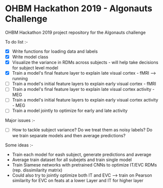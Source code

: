 # OHBM Hackathon 2019 - Algonauts Challenge
OHBM Hackathon 2019 project repository for the Algonauts challenge

To do list :-
+ [X] Write functions for loading data and labels
+ [X] Write model class
+ [X] Visualize the variance in RDMs across subjects - will help take decisions for subject level model
+ [X] Train a model's final feature layer to explain late visual cortex - fMRI --> running
+ [ ] Train a model's initial feature layers to explain early visual cortex - fMRI
+ [ ] Train a model's final feature layer to explain late visual cortex activity - MEG
+ [ ] Train a model's initial feature layers to explain early visual cortex activity - MEG
+ [ ] Train a model jointly to optimize for early and late activity

Major issues :-
+ [ ] How to tackle subject variance? Do we treat them as noisy labels? Do we train separate models and then average predictions?

Some ideas :-
* Train each model for eash subject, generate predictions and average
* Average train dataset for all subejets and train single model
* Train Siamese networks with pretrained CNNs to optimize IT/EVC RDMs (rep. dissimilarity matrix)
* Could also try to jointly optimize both IT and EVC --> train on Pearson similarity for EVC on feats at a lower Layer and IT for higher layer
